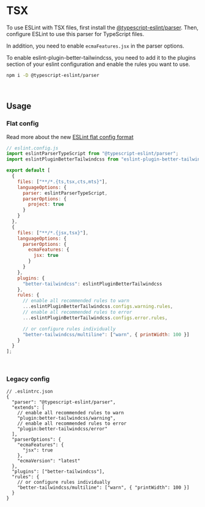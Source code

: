 # TSX

To use ESLint with TSX files, first install the [@typescript-eslint/parser](https://typescript-eslint.io/packages/parser). Then, configure ESLint to use this parser for TypeScript files.

In addition, you need to enable `ecmaFeatures.jsx` in the parser options.

To enable eslint-plugin-better-tailwindcss, you need to add it to the plugins section of your eslint configuration and enable the rules you want to use.

```sh
npm i -D @typescript-eslint/parser
```

<br/>

## Usage

### Flat config

Read more about the new [ESLint flat config format](https://eslint.org/docs/latest/use/configure/configuration-files-new)

```js
// eslint.config.js
import eslintParserTypeScript from "@typescript-eslint/parser";
import eslintPluginBetterTailwindcss from "eslint-plugin-better-tailwindcss";

export default [
  {
    files: ["**/*.{ts,tsx,cts,mts}"],
    languageOptions: {
      parser: eslintParserTypeScript,
      parserOptions: {
        project: true
      }
    }
  },
  {
    files: ["**/*.{jsx,tsx}"],
    languageOptions: {
      parserOptions: {
        ecmaFeatures: {
          jsx: true
        }
      }
    },
    plugins: {
      "better-tailwindcss": eslintPluginBetterTailwindcss
    },
    rules: {
      // enable all recommended rules to warn
      ...eslintPluginBetterTailwindcss.configs.warning.rules,
      // enable all recommended rules to error
      ...eslintPluginBetterTailwindcss.configs.error.rules,

      // or configure rules individually
      "better-tailwindcss/multiline": ["warn", { printWidth: 100 }]
    }
  }
];
```

<br/>

### Legacy config

```jsonc
// .eslintrc.json
{
  "parser": "@typescript-eslint/parser",
  "extends": [
    // enable all recommended rules to warn
    "plugin:better-tailwindcss/warning",
    // enable all recommended rules to error
    "plugin:better-tailwindcss/error"
  ],
  "parserOptions": {
    "ecmaFeatures": {
      "jsx": true
    },
    "ecmaVersion": "latest"
  },
  "plugins": ["better-tailwindcss"],
  "rules": {
    // or configure rules individually
    "better-tailwindcss/multiline": ["warn", { "printWidth": 100 }]
  }
}
```
